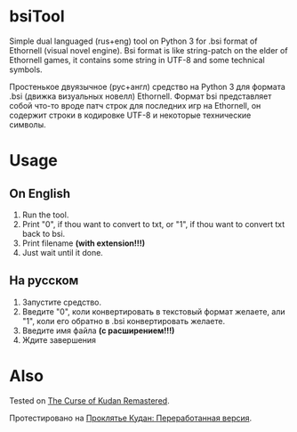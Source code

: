# bsiTool
Simple dual languaged (rus+eng) tool on Python 3 for .bsi format of Ethornell (visual novel engine).
Bsi format is like string-patch on the elder of Ethornell games, it contains some string in UTF-8 and some technical symbols.

Простенькое двуязычное (рус+англ) средство на Python 3 для формата .bsi (движка визуальных новелл) Ethornell.
Формат bsi представляет собой что-то вроде патч строк для последних игр на Ethornell, он содержит строки в кодировке UTF-8 и некоторые технические символы.

# Usage

## On English
1. Run the tool.
2. Print "0", if thou want to convert to txt, or "1", if thou want to convert txt back to bsi.
3. Print filename **(with extension!!!)**
4. Just wait until it done.

## На русском
1. Запустите средство.
2. Введите "0", коли конвертировать в текстовый формат желаете, али "1", коли его обратно в .bsi конвертировать желаете.
3. Введите имя файла **(с расширением!!!)**
4. Ждите завершения

# Also

Tested on [The Curse of Kudan Remastered](https://vndb.org/r73083).

Протестировано на [Проклятье Кудан: Переработанная версия](https://vndb.org/r73083).
